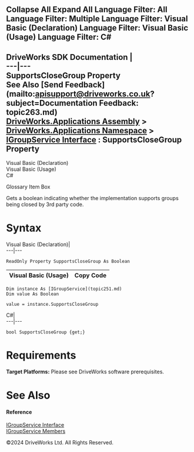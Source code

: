        

 Collapse All Expand All  Language Filter: All  Language Filter: Multiple  Language Filter: Visual Basic (Declaration) Language Filter: Visual Basic (Usage) Language Filter: C#  
---  
DriveWorks SDK Documentation  |   
---|---  
SupportsCloseGroup Property   
See Also [Send Feedback](mailto:apisupport@driveworks.co.uk?subject=Documentation Feedback: topic263.md)  
[DriveWorks.Applications Assembly](topic13.md) > [DriveWorks.Applications Namespace](topic16.md) > [IGroupService Interface](topic251.md) : SupportsCloseGroup Property  
---  
  
Visual Basic (Declaration)    
Visual Basic (Usage)    
C# 

Glossary Item Box

Gets a boolean indicating whether the implementation supports groups being closed by 3rd party code. 

# Syntax

Visual Basic (Declaration)|   
---|---  
      
    
    ReadOnly Property SupportsCloseGroup As Boolean  
  
Visual Basic (Usage)| Copy Code  
---|---  
      
    
    Dim instance As [IGroupService](topic251.md)
    Dim value As Boolean
     
    value = instance.SupportsCloseGroup  
  
C#|   
---|---  
      
    
    bool SupportsCloseGroup {get;}  
  
# Requirements

**Target Platforms:** Please see DriveWorks software prerequisites.

# See Also

#### Reference

[IGroupService Interface](topic251.md)   
[IGroupService Members](topic252.md)

©2024 DriveWorks Ltd. All Rights Reserved.
